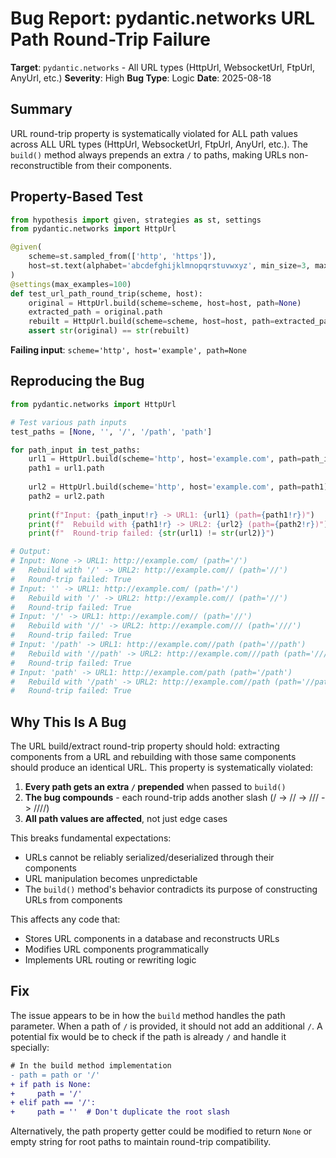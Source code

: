 # Bug Report: pydantic.networks URL Path Round-Trip Failure

**Target**: `pydantic.networks` - All URL types (HttpUrl, WebsocketUrl, FtpUrl, AnyUrl, etc.)
**Severity**: High
**Bug Type**: Logic
**Date**: 2025-08-18

## Summary

URL round-trip property is systematically violated for ALL path values across ALL URL types (HttpUrl, WebsocketUrl, FtpUrl, AnyUrl, etc.). The `build()` method always prepends an extra `/` to paths, making URLs non-reconstructible from their components.

## Property-Based Test

```python
from hypothesis import given, strategies as st, settings
from pydantic.networks import HttpUrl

@given(
    scheme=st.sampled_from(['http', 'https']),
    host=st.text(alphabet='abcdefghijklmnopqrstuvwxyz', min_size=3, max_size=20)
)
@settings(max_examples=100)
def test_url_path_round_trip(scheme, host):
    original = HttpUrl.build(scheme=scheme, host=host, path=None)
    extracted_path = original.path
    rebuilt = HttpUrl.build(scheme=scheme, host=host, path=extracted_path)
    assert str(original) == str(rebuilt)
```

**Failing input**: `scheme='http', host='example', path=None`

## Reproducing the Bug

```python
from pydantic.networks import HttpUrl

# Test various path inputs
test_paths = [None, '', '/', '/path', 'path']

for path_input in test_paths:
    url1 = HttpUrl.build(scheme='http', host='example.com', path=path_input)
    path1 = url1.path
    
    url2 = HttpUrl.build(scheme='http', host='example.com', path=path1)
    path2 = url2.path
    
    print(f"Input: {path_input!r} -> URL1: {url1} (path={path1!r})")
    print(f"  Rebuild with {path1!r} -> URL2: {url2} (path={path2!r})")
    print(f"  Round-trip failed: {str(url1) != str(url2)}")

# Output:
# Input: None -> URL1: http://example.com/ (path='/')
#   Rebuild with '/' -> URL2: http://example.com// (path='//')
#   Round-trip failed: True
# Input: '' -> URL1: http://example.com/ (path='/')
#   Rebuild with '/' -> URL2: http://example.com// (path='//')
#   Round-trip failed: True
# Input: '/' -> URL1: http://example.com// (path='//')
#   Rebuild with '//' -> URL2: http://example.com/// (path='///')
#   Round-trip failed: True
# Input: '/path' -> URL1: http://example.com//path (path='//path')
#   Rebuild with '//path' -> URL2: http://example.com///path (path='///path')
#   Round-trip failed: True
# Input: 'path' -> URL1: http://example.com/path (path='/path')
#   Rebuild with '/path' -> URL2: http://example.com//path (path='//path')
#   Round-trip failed: True
```

## Why This Is A Bug

The URL build/extract round-trip property should hold: extracting components from a URL and rebuilding with those same components should produce an identical URL. This property is systematically violated:

1. **Every path gets an extra `/` prepended** when passed to `build()`
2. **The bug compounds** - each round-trip adds another slash (/ -> // -> /// -> ////)
3. **All path values are affected**, not just edge cases

This breaks fundamental expectations:
- URLs cannot be reliably serialized/deserialized through their components
- URL manipulation becomes unpredictable
- The `build()` method's behavior contradicts its purpose of constructing URLs from components

This affects any code that:
- Stores URL components in a database and reconstructs URLs
- Modifies URL components programmatically
- Implements URL routing or rewriting logic

## Fix

The issue appears to be in how the `build` method handles the path parameter. When a path of `/` is provided, it should not add an additional `/`. A potential fix would be to check if the path is already `/` and handle it specially:

```diff
# In the build method implementation
- path = path or '/'
+ if path is None:
+     path = '/'
+ elif path == '/':
+     path = ''  # Don't duplicate the root slash
```

Alternatively, the path property getter could be modified to return `None` or empty string for root paths to maintain round-trip compatibility.